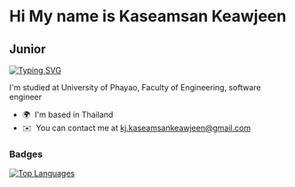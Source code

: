 Hi My name is Kaseamsan Keawjeen
==========================================================================================================================================

Junior
---------

<p>
	<a href="https://github.com/Kasaje">
<img src="https://readme-typing-svg.herokuapp.com?font=Fira+Code&pause=1000&color=3CF7B0&random=false&width=435&lines=Hi+there.;I'm+Software+engineer.;Back-end+developer.;Go+to+Full-Stack." alt="Typing SVG" />
	</a>
</p>

I'm studied at University of Phayao, Faculty of Engineering, software engineer

* 🌍  I'm based in Thailand
* ✉️  You can contact me at [kj.kaseamsankeawjeen@gmail.com](mailto:kj.kaseamsankeawjeen@gmail.com)
</p>

### Badges

<a href="https://github.com/Kasaje" align="left"><img src="https://github-readme-stats.vercel.app/api/top-langs/?username=Kasaje&langs_count=10&title_color=22c55e&text_color=22c55e&icon_color=22c55e&bg_color=1c1917&hide_border=true&locale=en&custom_title=Top%20%Languages" alt="Top Languages" /></a>
